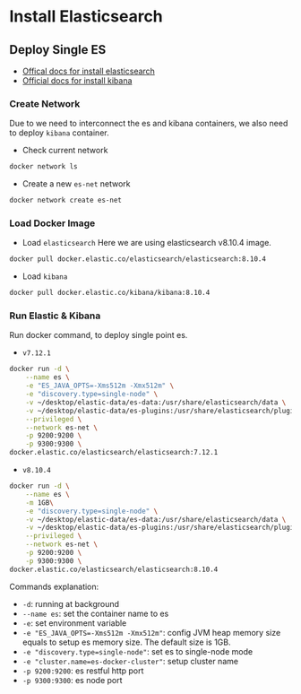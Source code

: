# Install Elasticsearch

## Deploy Single ES

- [Offical docs for install elasticsearch](https://www.elastic.co/guide/en/elasticsearch/reference/current/docker.html)
- [Official docs for install kibana](https://www.elastic.co/guide/en/kibana/current/docker.html)

### Create Network

Due to we need to interconnect the es and kibana containers, we also need to deploy `kibana` container.

- Check current network

```sh
docker network ls
```

- Create a new `es-net` network

```sh
docker network create es-net
```

### Load Docker Image

- Load `elasticsearch`
  Here we are using elasticsearch v8.10.4 image.

```sh
docker pull docker.elastic.co/elasticsearch/elasticsearch:8.10.4
```

- Load `kibana`

```sh
docker pull docker.elastic.co/kibana/kibana:8.10.4
```

### Run Elastic & Kibana

Run docker command, to deploy single point es.

- `v7.12.1`

```sh
docker run -d \
    --name es \
    -e "ES_JAVA_OPTS=-Xms512m -Xmx512m" \
    -e "discovery.type=single-node" \
    -v ~/desktop/elastic-data/es-data:/usr/share/elasticsearch/data \
    -v ~/desktop/elastic-data/es-plugins:/usr/share/elasticsearch/plugins \
    --privileged \
    --network es-net \
    -p 9200:9200 \
    -p 9300:9300 \
docker.elastic.co/elasticsearch/elasticsearch:7.12.1
```

- `v8.10.4`

```sh
docker run -d \
    --name es \
    -m 1GB\
    -e "discovery.type=single-node" \
    -v ~/desktop/elastic-data/es-data:/usr/share/elasticsearch/data \
    -v ~/desktop/elastic-data/es-plugins:/usr/share/elasticsearch/plugins \
    --privileged \
    --network es-net \
    -p 9200:9200 \
    -p 9300:9300 \
docker.elastic.co/elasticsearch/elasticsearch:8.10.4
```

Commands explanation:

- `-d`: running at background
- `--name es`: set the container name to es
- `-e`: set environment variable
- `-e "ES_JAVA_OPTS=-Xms512m -Xmx512m"`: config JVM heap memory size equals to setup es memory size. The default size is 1GB.
- `-e "discovery.type=single-node"`: set es to single-node mode
- `-e "cluster.name=es-docker-cluster"`: setup cluster name
- `-p 9200:9200`: es restful http port
- `-p 9300:9300`: es node port
